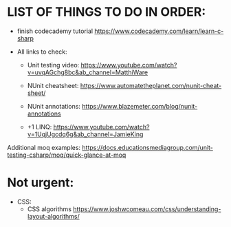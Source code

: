 # LIST OF THINGS TO DO IN ORDER:

- finish codecademy tutorial https://www.codecademy.com/learn/learn-c-sharp

- All links to check:
    - Unit testing video: https://www.youtube.com/watch?v=uvqAGchg8bc&ab_channel=MatthiWare
    - NUnit cheatsheet: https://www.automatetheplanet.com/nunit-cheat-sheet/
    - NUnit annotations: https://www.blazemeter.com/blog/nunit-annotations

    - +1 LINQ: https://www.youtube.com/watch?v=1UqjUgcdq6g&ab_channel=JamieKing

Additional moq examples: https://docs.educationsmediagroup.com/unit-testing-csharp/moq/quick-glance-at-moq

# Not urgent:

- CSS:
    - CSS algorithms https://www.joshwcomeau.com/css/understanding-layout-algorithms/
